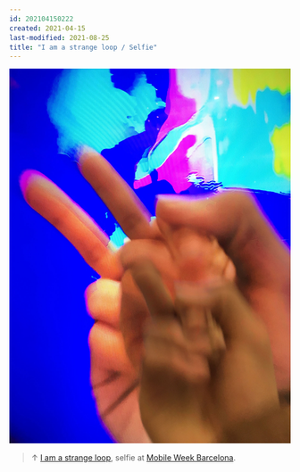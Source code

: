 ```yaml
---
id: 202104150222
created: 2021-04-15
last-modified: 2021-08-25
title: "I am a strange loop / Selfie"
---
```

![](../assets/202104150222.jpg)

>↑ [I am a strange loop]([[202104150159]]), selfie at [Mobile Week Barcelona]([[202104150133]]).
